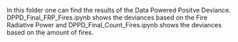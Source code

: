 In this folder one can find the results of the Data Powered Positve Deviance. 
DPPD_Final_FRP_Fires.ipynb shows the deviances based on the Fire Radiative Power and DPPD_Final_Count_Fires.ipynb shows the deviances based on the amount of fires.
